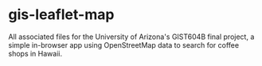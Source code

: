 # gis-leaflet-map
All associated files for the University of Arizona's GIST604B final project, a simple in-browser app using OpenStreetMap data to search for coffee shops in Hawaii.

